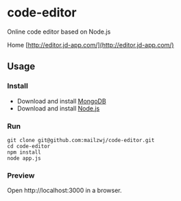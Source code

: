 code-editor
===========

Online code editor based on Node.js

Home [http://editor.jd-app.com/](http://editor.jd-app.com/)

## Usage

### Install

* Download and install [MongoDB](https://www.mongodb.org/downloads)
* Download and install [Node.js](http://nodejs.org/download/)

### Run

```
git clone git@github.com:mailzwj/code-editor.git
cd code-editor
npm install
node app.js
```

### Preview

Open http://localhost:3000 in a browser.
